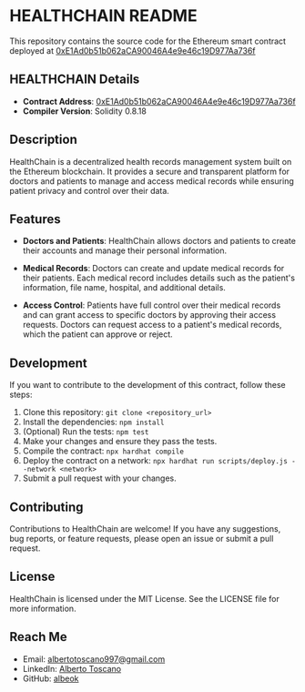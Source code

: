 # HEALTHCHAIN README

This repository contains the source code for the Ethereum smart contract deployed at [0xE1Ad0b51b062aCA90046A4e9e46c19D977Aa736f](https://sepolia.etherscan.io/address/0xE1Ad0b51b062aCA90046A4e9e46c19D977Aa736f#code)
## HEALTHCHAIN Details

- **Contract Address**: [0xE1Ad0b51b062aCA90046A4e9e46c19D977Aa736f](https://sepolia.etherscan.io/address/0xE1Ad0b51b062aCA90046A4e9e46c19D977Aa736f#code)
- **Compiler Version**: Solidity 0.8.18

## Description

HealthChain is a decentralized health records management system built on the Ethereum blockchain. It provides a secure and transparent platform for doctors and patients to manage and access medical records while ensuring patient privacy and control over their data.

## Features

- **Doctors and Patients**: HealthChain allows doctors and patients to create their accounts and manage their personal information.

- **Medical Records**: Doctors can create and update medical records for their patients. Each medical record includes details such as the patient's information, file name, hospital, and additional details.

- **Access Control**: Patients have full control over their medical records and can grant access to specific doctors by approving their access requests. Doctors can request access to a patient's medical records, which the patient can approve or reject.

## Development

If you want to contribute to the development of this contract, follow these steps:

1. Clone this repository: `git clone <repository_url>`
2. Install the dependencies: `npm install`
3. (Optional) Run the tests: `npm test`
4. Make your changes and ensure they pass the tests.
5. Compile the contract: `npx hardhat compile`
6. Deploy the contract on a network: `npx hardhat run scripts/deploy.js --network <network>`
7. Submit a pull request with your changes.

## Contributing

Contributions to HealthChain are welcome! If you have any suggestions, bug reports, or feature requests, please open an issue or submit a pull request.

## License

HealthChain is licensed under the MIT License. See the LICENSE file for more information.

## Reach Me

- Email: [albertotoscano997@gmail.com](mailto:albertotoscano997@gmail.com)
- LinkedIn: [Alberto Toscano](https://www.linkedin.com/in/alberto-t-876425203/)
- GitHub: [albeok](https://github.com/albeok)


